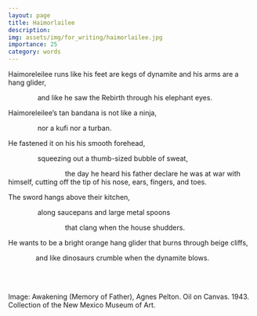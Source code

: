 ```yaml
---
layout: page
title: Haimorlailee
description: 
img: assets/img/for_writing/haimorlailee.jpg
importance: 25
category: words
---
```


Haimoreleilee runs like his feet are kegs of dynamite and his arms are a hang glider,

&emsp;&emsp;&emsp;&emsp; and like he saw the Rebirth through his elephant eyes.

Haimoreleilee’s tan bandana is not like a ninja,

&emsp;&emsp;&emsp;&emsp; nor a kufi nor a turban.

He fastened it on his his smooth forehead,

&emsp;&emsp;&emsp;&emsp; squeezing out a thumb-sized bubble of sweat,

&emsp;&emsp;&emsp;&emsp;&emsp;&emsp;&emsp;&emsp; the day he heard his father declare he was at war with himself, cutting off the tip of his nose, ears, fingers, and toes.

The sword hangs above their kitchen,

&emsp;&emsp;&emsp;&emsp; along saucepans and large metal spoons

&emsp;&emsp;&emsp;&emsp;&emsp;&emsp;&emsp;&emsp; that clang when the house shudders.

He wants to be a bright orange hang glider that burns through beige cliffs,

&emsp;&emsp;&emsp;&emsp;and like dinosaurs crumble when the dynamite blows.



<br/><br/>

Image: Awakening (Memory of Father), Agnes Pelton. Oil on Canvas. 1943. Collection of the New Mexico Museum of Art. 